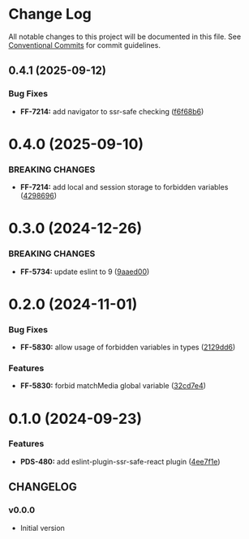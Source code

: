 # Change Log

All notable changes to this project will be documented in this file.
See [Conventional Commits](https://conventionalcommits.org) for commit guidelines.

## 0.4.1 (2025-09-12)


### Bug Fixes

* **FF-7214:** add navigator to ssr-safe checking ([f6f68b6](https://github.com/cloud-ru-tech/frontend-tools/commit/f6f68b67087bbc7fa0951ba38da7b79014a0e5b2))





# 0.4.0 (2025-09-10)


### BREAKING CHANGES


* **FF-7214:** add local and session storage to forbidden variables ([4298696](https://github.com/cloud-ru-tech/frontend-tools/commit/4298696754a37665626f1754094dce6a31857762))




# 0.3.0 (2024-12-26)


### BREAKING CHANGES


* **FF-5734:** update eslint to 9 ([9aaed00](https://github.com/cloud-ru-tech/frontend-tools/commit/9aaed00ca2bc6c347fa24ca0f63e2ea1ffb071a1))




# 0.2.0 (2024-11-01)


### Bug Fixes

* **FF-5830:** allow usage of forbidden variables in types ([2129dd6](https://github.com/cloud-ru-tech/frontend-tools/commit/2129dd667b57849912fa08aeac770dd42d7c2c8c))


### Features

* **FF-5830:** forbid matchMedia global variable ([32cd7e4](https://github.com/cloud-ru-tech/frontend-tools/commit/32cd7e423a4ffb207e162a0fa399d9215467fdcc))





# 0.1.0 (2024-09-23)


### Features

* **PDS-480:** add eslint-plugin-ssr-safe-react plugin ([4ee7f1e](https://github.com/cloud-ru-tech/frontend-tools/commit/4ee7f1ecd0125a502156858d80eaa882012d70d9))





## CHANGELOG

### v0.0.0

- Initial version
